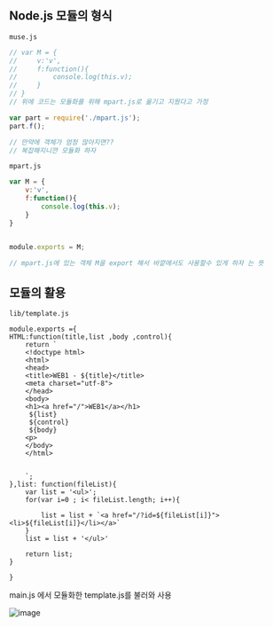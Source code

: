 ## Node.js 모듈의 형식

`muse.js`
```javascript
// var M = {
//     v:'v',
//     f:function(){
//         console.log(this.v);
//     }
// }
// 위에 코드는 모듈화를 위해 mpart.js로 옮기고 지웠다고 가정

var part = require('./mpart.js');
part.f();

// 만약에 객체가 엄청 많아지면??
// 복잡해지니깐 모듈화 하자


```

`mpart.js`
```javascript
var M = {
    v:'v',
    f:function(){
        console.log(this.v);
    }
}


module.exports = M;

// mpart.js에 있는 객체 M을 export 해서 바깥에서도 사용할수 있게 하자 는 뜻
```

## 모듈의 활용

`lib/template.js`
```javasript
module.exports ={
HTML:function(title,list ,body ,control){
    return `
    <!doctype html>
    <html>
    <head>
    <title>WEB1 - ${title}</title>
    <meta charset="utf-8">
    </head>
    <body>
    <h1><a href="/">WEB1</a></h1>
     ${list}
     ${control}
     ${body}
    <p>
    </body>
    </html>
    
    
    `;
},list: function(fileList){
    var list = '<ul>';
    for(var i=0 ; i< fileList.length; i++){

        list = list + `<a href="/?id=${fileList[i]}"><li>${fileList[i]}</li></a>`
    }
    list = list + '</ul>'

    return list;
}

}

```

main.js 에서 모듈화한 template.js를 불러와 사용

![image](https://user-images.githubusercontent.com/66653324/104688623-693e1100-5744-11eb-8451-c884d95eec5e.png)

